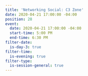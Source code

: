```yaml
---
title: 'Networking Social: C3 Zone'
date: 2020-04-21 17:00:00 -04:00
position: 28
event:
  date: 2020-04-21 17:00:00 -04:00
  start-time: 5:00 PM
  end-time: 6:30 PM
filter-date:
  is-day-3: true
filter-time:
  is-evening: true
filter-type:
  is-session-general: true
---
```


